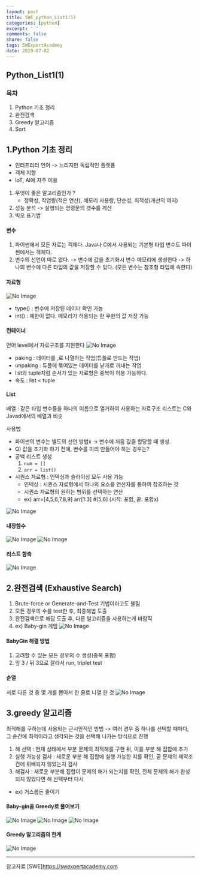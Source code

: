 ```yaml
---
layout: post
title: SWE_python_List1(1)
categories: [python]
excerpt: ' '
comments: false
share: false
tags: SWExpertAcadmey
date: 2019-07-02
---
```


## Python_List1(1)

### 목차

1. Python 기초 정리
2. 완전검색
3. Greedy 알고리즘
4. Sort

## 1.Python 기초 정리

- 인터프리터 언어 -> 느리지만 독립적인 플랫폼
- 객체 지향
- IoT, AI에 자주 이용

1. 무엇이 좋은 알고리즘인가 ?
   - 정확성, 작업량(적은 연산), 메모리 사용량, 단순성, 최적성(개선의 여지)
2. 성능 분석 -> 실행되는 명령문의 갯수를 계산
3. 빅오 표기법

#### 변수

1. 파이썬에서 모든 자료는 객체다. Java나 C에서 사용되는 기본형 타입 변수도 파이썬에서는 객체다.
2. 변수의 선언이 따로 없다. -> 변수에 값을 초기화시 변수 메모리에 생성한다 -> 하나의 변수에 다른 타입의 값을 저장할 수 있다. (모든 변수는 참조형 타입에 속한다)

#### 자료형

![No Image](/assets/posts/20190701/1.png)

- type() : 변수에 저장된 데이터 확인 가능
- int() : 제한이 없다. 메모리가 허용되는 한 무한의 값 저장 가능

#### 컨테이너

언어 level에서 자료구조를 지원한다
![No Image](/assets/posts/20190701/2.png)

- paking : 데이터를 ,로 나열하는 작업(튜플로 만드는 작업)
- unpaking : 튜플에 묶여있는 데이터를 낱개로 꺼내는 작업
- list와 tuple처럼 순서가 있는 자료형은 중복이 허용 가능하다.
- 속도 : list < tuple

#### List

배열 : 같은 타입 변수들을 하나의 이름으로 열거하여 사용하는 자료구조
리스트는 C와 Javad에서의 배열과 비슷

사용법

- 파이썬의 변수는 별도의 선언 방법x -> 변수에 처음 값을 할당할 때 생성.
- Q) 값을 초기화 하기 전에, 변수를 미리 만들어야 하는 경우는?
- 공백 리스트 생성
  1. `num = []`
  2. `arr = list()`
- 시퀀스 자료형 : 인덱싱과 슬라이싱 모두 사용 가능
  - 인덱싱 : 시퀀스 자료형에서 하나의 요소를 연산자를 통하여 참조하는 것
  - 시퀀스 자료형의 원하는 범위를 선택하는 연산
  - ex) arr=[4,5,6,7,8,9] arr[1:3] #[5,6] (시작: 포함, 끝: 포함x)

![No Image](/assets/posts/20190701/3.png)

#### 내장함수

![No Image](/assets/posts/20190701/4.png)
![No Image](/assets/posts/20190701/5.png)

#### 리스트 함축

![No Image](/assets/posts/20190701/6.png)

## 2.완전검색 (Exhaustive Search)

1. Brute-force or Generate-and-Test 기법이라고도 불림
2. 모든 경우의 수를 test한 후, 최종해법 도출
3. 완전검색으로 해답 도출 후, 다른 알고리즘을 사용하는게 바람직
4. ex) Baby-gin 게임
   ![No Image](/assets/posts/20190701/7.png)

#### BabyGin 해결 방법

1. 고려할 수 있는 모든 경우의 수 생성(중복 포함)
2. 앞 3 / 뒤 3으로 잘라서 run, triplet test

#### 순열

서로 다른 것 중 몇 개를 뽑아서 한 줄로 나열 한 것
![No Image](/assets/posts/20190701/8.png)

## 3.greedy 알고리즘

최적해를 구하는데 사용되는 근시안적인 방법
-> 여러 경우 중 하나를 선택할 때마다, 그 순간에 최적이라고 생각되는 것을 선택해 나가는 방식으로 진행

1. 해 선택 : 현재 상태에서 부분 문제의 최적해를 구한 뒤, 이를 부분 해 집합에 추가
2. 실행 가능성 검사 : 새로운 부분 해 집합에 실행 가능한 지를 확인, 곧 문제의 제약조건에 위배되지 않았는지 검사
3. 해검사 : 새로운 부분해 집합이 문제의 해가 되는지를 확인, 전체 문제의 해가 완성 되지 않았다면 해 선택부터 다시

- ex) 거스름돈 줄이기

#### Baby-gin을 Greedy로 풀어보기

![No Image](/assets/posts/20190701/9.png)
![No Image](/assets/posts/20190701/10.png)
![No Image](/assets/posts/20190701/11.png)

#### Greedy 알고리즘의 한계

![No Image](/assets/posts/20190701/12.png)

---

참고자료
[SWE]<https://swexpertacademy.com>
